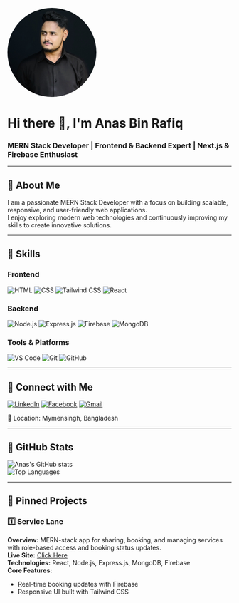 <!-- Banner Image -->
<p align="left">
  <img src="./Image/anas.png" alt="Banner" width="200" style="border-radius:50%;">
</p>

# Hi there 👋, I'm Anas Bin Rafiq
### MERN Stack Developer | Frontend & Backend Expert | Next.js & Firebase Enthusiast

---

## 🔹 About Me
I am a passionate MERN Stack Developer with a focus on building scalable, responsive, and user-friendly web applications.  
I enjoy exploring modern web technologies and continuously improving my skills to create innovative solutions.  

---

## 🔹 Skills

### Frontend
![HTML](https://img.shields.io/badge/HTML-E34F26?style=for-the-badge&logo=html5&logoColor=white)
![CSS](https://img.shields.io/badge/CSS-1572B6?style=for-the-badge&logo=css3&logoColor=white)
![Tailwind CSS](https://img.shields.io/badge/Tailwind%20CSS-06B6D4?style=for-the-badge&logo=tailwind-css&logoColor=white)
![React](https://img.shields.io/badge/React-61DAFB?style=for-the-badge&logo=react&logoColor=black)

### Backend
![Node.js](https://img.shields.io/badge/Node.js-339933?style=for-the-badge&logo=node.js&logoColor=white)
![Express.js](https://img.shields.io/badge/Express.js-000000?style=for-the-badge&logo=express&logoColor=white)
![Firebase](https://img.shields.io/badge/Firebase-FFCA28?style=for-the-badge&logo=firebase&logoColor=black)
![MongoDB](https://img.shields.io/badge/MongoDB-47A248?style=for-the-badge&logo=mongodb&logoColor=white)

### Tools & Platforms
![VS Code](https://img.shields.io/badge/VS%20Code-007ACC?style=for-the-badge&logo=visual-studio-code&logoColor=white)
![Git](https://img.shields.io/badge/Git-F05032?style=for-the-badge&logo=git&logoColor=white)
![GitHub](https://img.shields.io/badge/GitHub-181717?style=for-the-badge&logo=github&logoColor=white)

---

## 🔹 Connect with Me
[![LinkedIn](https://img.shields.io/badge/LinkedIn-0A66C2?style=for-the-badge&logo=linkedin&logoColor=white)](https://www.linkedin.com/in/anas-bin-rafiq-284573371/)
[![Facebook](https://img.shields.io/badge/Facebook-1877F2?style=for-the-badge&logo=facebook&logoColor=white)](https://www.facebook.com/abr.anas.9/)
[![Gmail](https://img.shields.io/badge/Gmail-D14836?style=for-the-badge&logo=gmail&logoColor=white)](mailto:rafiqanas43@gmail.com)

📍 Location: Mymensingh, Bangladesh  

---

## 🔹 GitHub Stats
![Anas's GitHub stats](https://github-readme-stats.vercel.app/api?username=Anas011232&show_icons=true&theme=tokyonight)  
![Top Languages](https://github-readme-stats.vercel.app/api/top-langs/?username=Anas011232&layout=compact&theme=tokyonight)

---

## 🔹 Pinned Projects

### 1️⃣ Service Lane
**Overview:** MERN-stack app for sharing, booking, and managing services with role-based access and booking status updates.  
**Live Site:** [Click Here](https://aeleven-66e92.web.app/)  
**Technologies:** React, Node.js, Express.js, MongoDB, Firebase  
**Core Features:** 
- Real-time booking updates with Firebase  
- Responsive UI built with Tailwind CSS  

